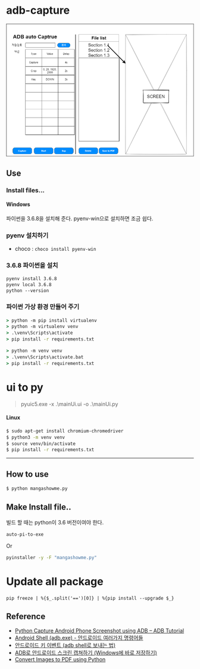 # adb-capture

![screen](./image/ui.png)

## Use
### Install files...

#### Windows
파이썬을 3.6.8을 설치해 준다.
pyenv-win으로 설치하면 조금 쉽다.

### pyenv 설치하기

* choco : `choco install pyenv-win`

### 3.6.8 파이썬을 설치

```
pyenv install 3.6.8
pyenv local 3.6.8
python --version
```

### 파이썬 가상 환경 만들어 주기

```cmd
> python -m pip install virtualenv
> python -m virtualenv venv
> .\venv\Scripts\activate
> pip install -r requirements.txt
```

```cmd
> python -m venv venv
> .\venv\Scripts\activate.bat
> pip install -r requirements.txt
```

# ui to py
> pyuic5.exe -x .\mainUi.ui -o .\mainUi.py

#### Linux

```bash
$ sudo apt-get install chromium-chromedriver
$ python3 -m venv venv
$ source venv/bin/activate
$ pip install -r requirements.txt
```

------

## How to use
```cmd
$ python mangashowme.py
```

## Make Install file..
빌드 할 때는 python이 3.6 버전이여야 한다.
```cmd
auto-pi-to-exe
```

Or
```cmd
pyinstaller -y -F "mangashowme.py"
```

# Update all package
```
pip freeze | %{$_.split('==')[0]} | %{pip install --upgrade $_}
```


## Reference
* [Python Capture Android Phone Screenshot using ADB – ADB Tutorial](https://www.tutorialexample.com/python-capture-android-phone-screenshot-using-adb-adb-tutorial/)
* [Android Shell (adb.exe) - 안드로이드 여러가지 명령어들](https://m.blog.naver.com/PostView.nhn?blogId=gyurse&logNo=220911727781&proxyReferer=https:%2F%2Fwww.google.co.kr%2F)
* [안드로이드 키 이벤트 (adb shell로 보내는 법)](http://www.dreamy.pe.kr/zbxe/CodeClip/164608)
* [ADB로 안드로이드 스크린 캡쳐하기 (Windows에 바로 저장하기)](http://heyo.net/wp/66574)
* [Convert Images to PDF using Python](https://datatofish.com/images-to-pdf-python/)